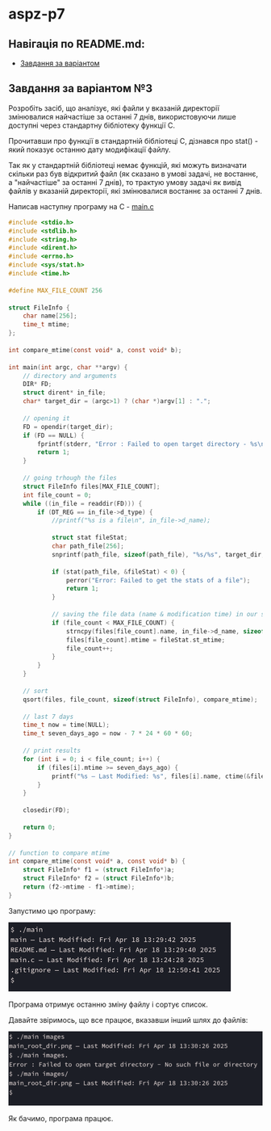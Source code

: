 # aspz-p7

## Навігація по README.md:

- [Завдання за варіантом](#завдання-за-варіантом-3)

## Завдання за варіантом №3

Розробіть засіб, що аналізує, які файли у вказаній директорії змінювалися найчастіше за останні 7 днів, використовуючи лише доступні через стандартну бібліотеку функції C.

Прочитавши про функції в стандартній бібліотеці C, дізнався про stat() - який показує останню дату модифікації файлу.

Так як у стандартній бібліотеці немає функцій, які можуть визначати скільки раз був відкритий файл (як сказано в умові задачі, не востаннє, а "найчастіше" за останні 7 днів), то трактую умову задачі як вивід файлів у вказаній директорії, які змінювалися востаннє за останні 7 днів.

Написав наступну програму на C - [main.c](./main.c)

```c
#include <stdio.h>
#include <stdlib.h>
#include <string.h>
#include <dirent.h>
#include <errno.h>
#include <sys/stat.h>
#include <time.h>

#define MAX_FILE_COUNT 256

struct FileInfo {
    char name[256];
    time_t mtime;
};

int compare_mtime(const void* a, const void* b);

int main(int argc, char **argv) {
    // directory and arguments
    DIR* FD;
    struct dirent* in_file;
    char* target_dir = (argc>1) ? (char *)argv[1] : ".";
    
    // opening it
    FD = opendir(target_dir);
    if (FD == NULL) {
        fprintf(stderr, "Error : Failed to open target directory - %s\n", strerror(errno));
        return 1;
    }

    // going trhough the files
    struct FileInfo files[MAX_FILE_COUNT];
    int file_count = 0;
    while ((in_file = readdir(FD))) {
        if (DT_REG == in_file->d_type) {
            //printf("%s is a file\n", in_file->d_name);

            struct stat fileStat;
            char path_file[256];
            snprintf(path_file, sizeof(path_file), "%s/%s", target_dir, in_file->d_name);

            if (stat(path_file, &fileStat) < 0) {
                perror("Error: Failed to get the stats of a file");
                return 1;
            }

            // saving the file data (name & modification time) in our struct
            if (file_count < MAX_FILE_COUNT) {
                strncpy(files[file_count].name, in_file->d_name, sizeof(files[file_count].name));
                files[file_count].mtime = fileStat.st_mtime;
                file_count++;
            }            
        }
    }

    // sort
    qsort(files, file_count, sizeof(struct FileInfo), compare_mtime);
    
    // last 7 days
    time_t now = time(NULL);
    time_t seven_days_ago = now - 7 * 24 * 60 * 60;

    // print results
    for (int i = 0; i < file_count; i++) {
        if (files[i].mtime >= seven_days_ago) {
            printf("%s — Last Modified: %s", files[i].name, ctime(&files[i].mtime));
        }
    }    
    
    closedir(FD);
    
    return 0;
}

// function to compare mtime
int compare_mtime(const void* a, const void* b) {
    struct FileInfo* f1 = (struct FileInfo*)a;
    struct FileInfo* f2 = (struct FileInfo*)b;
    return (f2->mtime - f1->mtime);
}
```

Запустимо цю програму:

![Main Root Directory Execution](./images/main_root_dir.png)

Програма отримує останню зміну файлу і сортує список.

Давайте звіримось, що все працює, вказавши інший шлях до файлів:

![Main Images Directory Execution](./images/main_images_dir.png)

Як бачимо, програма працює.